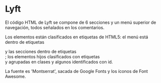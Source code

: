 # Lyft

El código HTML de Lyft se compone de 6 secciones y un menú superior de navegación, todos señalados en los comentarios.

Los elementos están clasificados en etiquetas de HTML5: el menú está dentro de etiquetas <nav></nav> y las secciones dentro de etiquetas <section></section>; los elementos hijos clasificados con etiquetas <div></div> y agrupadas en clases y algunos identificados con id.

La fuente es 'Montserrat', sacada de Google Fonts y los íconos de Font Awesome.


